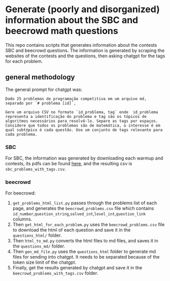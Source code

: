 # Generate (poorly and disorganized) information about the SBC and beecrowd math questions

This repo contains scripts that generates information about the contests SBC and beecrowd questions. The information is generated by scraping the websites of the contests and the questions, then asking chatgpt for the tags for each problem.

## general methodology

The general prompt for chatgpt was:

```text
Dado 25 problemas de programação competitiva em um arquivo md, separado por `# problema [id]`, 

Gere um arquivo CSV no formato `id_problema, tag` onde  id_problema representa a identificação do problema e tag são os tópicos de algoritmos necessários para resolvê-lo. Separe as tags por espaços. Considere que todos os problemas são de matemática, o interesse é em qual subtópico é cada questão. Use um conjunto de tags relevante para cada problema.
```

### SBC

For SBC, the information was generated by downloading each warmup and contests, its pdfs can be found [here](https://drive.google.com/drive/folders/1RcA9oFS7aMriWPJojyYVnOEqweCkEIaR?usp=sharing), and the resulting csv  is `sbc_problems_with_tags.csv`.

### beecrowd

For beecrowd:

1. `get_problems_html_list.py` passes through the problems list of each page, and generates the `beecrowd_problems.csv` file which contains `id_number`,`question_string`,`solved_int`,`level_int`,`question_link` columns.
2. Then `get_html_for_each_problem.py` uses the `beecrowd_problems.csv` file to download the html of each question and save it in the `questions_html/` folder.
3. Then `html_to_md.py` converts the html files to md files, and saves it in the `questions_md/` folder.
4. Then `gen_md_file.py` uses the `questions_html` folder to generate md files for sending into chatgpt. It needs to be separated because of the token size limit of the chatgpt.
5. Finally, get the results generated by chatgpt and save it in the `beecrowd_problems_with_tags.csv` folder.
